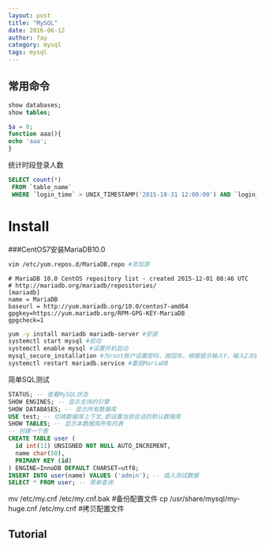 ```yaml
---
layout: post
title: "MySQL"
date: 2016-06-12
author: fay
category: mysql
tags: mysql
---
```


## 常用命令

```sql
show databases;
show tables;
```

```php
$a = 0;
function aaa(){
echo 'aaa';
}
```



统计时段登录人数

```sql
SELECT count(*)
 FROM `table_name`
 WHERE `login_time` > UNIX_TIMESTAMP('2015-10-31 12:00:00') AND `login_time` < UNIX_TIMESTAMP('2015-10-31 14:00:00');
```


# Install

###CentOS7安装MariaDB10.0

```bash
vim /etc/yum.repos.d/MariaDB.repo #添加源
```

```
# MariaDB 10.0 CentOS repository list - created 2015-12-01 08:46 UTC
# http://mariadb.org/mariadb/repositories/
[mariadb]
name = MariaDB
baseurl = http://yum.mariadb.org/10.0/centos7-amd64
gpgkey=https://yum.mariadb.org/RPM-GPG-KEY-MariaDB
gpgcheck=1
```

```bash
yum -y install mariadb mariadb-server #安装
systemctl start mysql #启动
systemctl enable mysql #设置开机启动
mysql_secure_installation #为root账户设置密码，按回车，根据提示输入Y，输入2次密码，回车，根据提示一路输入Y最后出现：Thanks for using MariaDB! MySql密码设置完成，重新启动MySQL。
systemctl restart mariadb.service #重启MariaDB
```

简单SQL测试

```sql
STATUS; -- 查看MySQL状态
SHOW ENGINES; -- 显示支持的引擎
SHOW DATABASES; -- 显示所有数据库
USE test; -- 切换数据库上下文,即设置当前会话的默认数据库
SHOW TABLES; -- 显示本数据库所有的表
-- 创建一个表
CREATE TABLE user (
  id int(11) UNSIGNED NOT NULL AUTO_INCREMENT,
  name char(50),
  PRIMARY KEY (id)
) ENGINE=InnoDB DEFAULT CHARSET=utf8;
INSERT INTO user(name) VALUES ('admin'); -- 插入测试数据
SELECT * FROM user; -- 简单查询
```
mv /etc/my.cnf /etc/my.cnf.bak #备份配置文件
cp /usr/share/mysql/my-huge.cnf /etc/my.cnf #拷贝配置文件




## Tutorial

